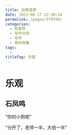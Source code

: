 ```yaml
---
title: 经典语录
date: 2023-08-17 22:30:24
permalink: /pages/5f9f89/
categories: 
  - 软素质
  - 写作分享
  - 写作
  - 素材收集
tags: 
  - 
titleTag: 专题
---
```


# 乐观

## 石凤鸣

“你的小狗呢”

“分开了，老师一半，大伯一半” 
